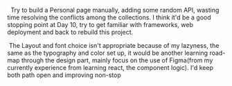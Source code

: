 &nbsp; Try to build a Personal page manually, adding some random API, wasting time resolving the conflicts among the collections.
I think it'd be a good stopping point at Day 10, try to get familiar with frameworks, web deployment and back to rebuild this project.

&nbsp;The Layout and font choice isn't appropriate because of my lazyness, the same as the typography and color set up, it would be another learning road-map through the design part, mainly focus on the use of Figma(from my currently experience from learning react, the component logic). I'd keep both path open and improving non-stop 